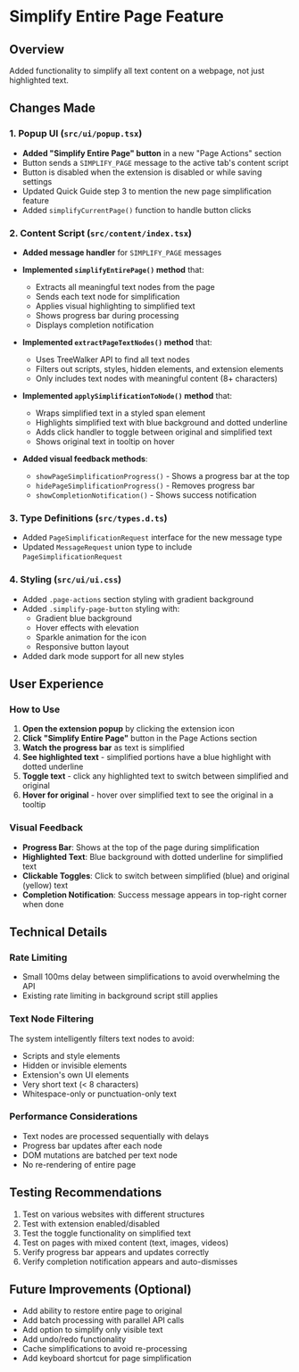 # Simplify Entire Page Feature

## Overview
Added functionality to simplify all text content on a webpage, not just highlighted text.

## Changes Made

### 1. Popup UI (`src/ui/popup.tsx`)
- **Added "Simplify Entire Page" button** in a new "Page Actions" section
- Button sends a `SIMPLIFY_PAGE` message to the active tab's content script
- Button is disabled when the extension is disabled or while saving settings
- Updated Quick Guide step 3 to mention the new page simplification feature
- Added `simplifyCurrentPage()` function to handle button clicks

### 2. Content Script (`src/content/index.tsx`)
- **Added message handler** for `SIMPLIFY_PAGE` messages
- **Implemented `simplifyEntirePage()` method** that:
  - Extracts all meaningful text nodes from the page
  - Sends each text node for simplification
  - Applies visual highlighting to simplified text
  - Shows progress bar during processing
  - Displays completion notification

- **Implemented `extractPageTextNodes()` method** that:
  - Uses TreeWalker API to find all text nodes
  - Filters out scripts, styles, hidden elements, and extension elements
  - Only includes text nodes with meaningful content (8+ characters)

- **Implemented `applySimplificationToNode()` method** that:
  - Wraps simplified text in a styled span element
  - Highlights simplified text with blue background and dotted underline
  - Adds click handler to toggle between original and simplified text
  - Shows original text in tooltip on hover

- **Added visual feedback methods**:
  - `showPageSimplificationProgress()` - Shows a progress bar at the top
  - `hidePageSimplificationProgress()` - Removes progress bar
  - `showCompletionNotification()` - Shows success notification

### 3. Type Definitions (`src/types.d.ts`)
- Added `PageSimplificationRequest` interface for the new message type
- Updated `MessageRequest` union type to include `PageSimplificationRequest`

### 4. Styling (`src/ui/ui.css`)
- Added `.page-actions` section styling with gradient background
- Added `.simplify-page-button` styling with:
  - Gradient blue background
  - Hover effects with elevation
  - Sparkle animation for the icon
  - Responsive button layout
- Added dark mode support for all new styles

## User Experience

### How to Use
1. **Open the extension popup** by clicking the extension icon
2. **Click "Simplify Entire Page"** button in the Page Actions section
3. **Watch the progress bar** as text is simplified
4. **See highlighted text** - simplified portions have a blue highlight with dotted underline
5. **Toggle text** - click any highlighted text to switch between simplified and original
6. **Hover for original** - hover over simplified text to see the original in a tooltip

### Visual Feedback
- **Progress Bar**: Shows at the top of the page during simplification
- **Highlighted Text**: Blue background with dotted underline for simplified text
- **Clickable Toggles**: Click to switch between simplified (blue) and original (yellow) text
- **Completion Notification**: Success message appears in top-right corner when done

## Technical Details

### Rate Limiting
- Small 100ms delay between simplifications to avoid overwhelming the API
- Existing rate limiting in background script still applies

### Text Node Filtering
The system intelligently filters text nodes to avoid:
- Scripts and style elements
- Hidden or invisible elements
- Extension's own UI elements
- Very short text (< 8 characters)
- Whitespace-only or punctuation-only text

### Performance Considerations
- Text nodes are processed sequentially with delays
- Progress bar updates after each node
- DOM mutations are batched per text node
- No re-rendering of entire page

## Testing Recommendations
1. Test on various websites with different structures
2. Test with extension enabled/disabled
3. Test the toggle functionality on simplified text
4. Test on pages with mixed content (text, images, videos)
5. Verify progress bar appears and updates correctly
6. Verify completion notification appears and auto-dismisses

## Future Improvements (Optional)
- Add ability to restore entire page to original
- Add batch processing with parallel API calls
- Add option to simplify only visible text
- Add undo/redo functionality
- Cache simplifications to avoid re-processing
- Add keyboard shortcut for page simplification

